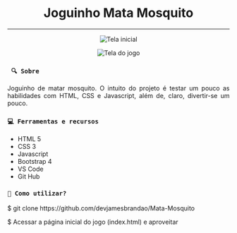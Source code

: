 <h1 align="center"><strong>Joguinho Mata Mosquito</strong></h1>

<hr/>

<p align="center">
    <img src="https://github.com/devjamesbrandao/Mata-Mosquito/tree/master/MataMosquito/imagens/Tela-inicial.png" alt="Tela inicial" title="Tela inicial">
</p> 

<p align="center">
    <img src="https://github.com/devjamesbrandao/Mata-Mosquito/tree/master/MataMosquito/imagens/tela-jogo.png" alt="Tela do jogo" title="Tela do jogo">
</p> 


### ` 🔍 Sobre`

<p align="justify">Joguinho de matar mosquito. O intuito do projeto é testar um pouco as habilidades com HTML, CSS e Javascript, além de, claro, divertir-se um pouco.</p>

### `💻 Ferramentas e recursos`

* HTML 5
* CSS 3
* Javascript
* Bootstrap 4
* VS Code
* Git Hub

### `🔎 Como utilizar?`

<p>$ git clone https://github.com/devjamesbrandao/Mata-Mosquito</p>

<p>$ Acessar a página inicial do jogo (index.html) e aproveitar</p>